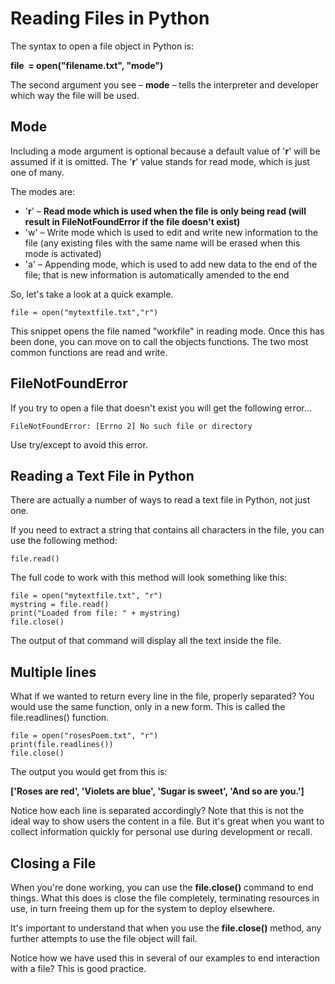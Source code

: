 Reading Files in Python
===================================

The syntax to open a file object in Python is: 

**file  = open("filename.txt", "mode")** 

The second argument you see – **mode** – tells the interpreter and developer which way the file will be used.  
  

Mode
----

  
Including a mode argument is optional because a default value of '**r**' will be assumed if it is omitted. The '**r**' value stands for read mode, which is just one of many. 

The modes are: 

*   '**r**' – **Read mode which is used when the file is only being read (will result in FileNotFoundError if the file doesn't exist)**
*   'w' – Write mode which is used to edit and write new information to the file (any existing files with the same name will be erased when this mode is activated) 
*   'a' – Appending mode, which is used to add new data to the end of the file; that is new information is automatically amended to the end 

So, let's take a look at a quick example. 

```
file = open("mytextfile.txt","r")
```

This snippet opens the file named "workfile" in reading mode. 
Once this has been done, you can move on to call the objects functions. The two most common functions are read and write.  
  
## FileNotFoundError
If you try to open a file that doesn't exist you will get the following error...

```
FileNotFoundError: [Errno 2] No such file or directory
```

Use try/except to avoid this error.
  
Reading a Text File in Python
--------------------------------

There are actually a number of ways to read a text file in Python, not just one. 

If you need to extract a string that contains all characters in the file, you can use the following method:   
  

```file.read()```

  
The full code to work with this method will look something like this:   
  
```
file = open("mytextfile.txt", "r")
mystring = file.read()
print("Loaded from file: " + mystring)
file.close()
```

  
The output of that command will display all the text inside the file.

## Multiple lines

What if we wanted to return every line in the file, properly separated? You would use the same function, only in a new form. This is called the file.readlines() function.   
  

```
file = open("rosesPoem.txt", "r")
print(file.readlines())
file.close()
```

  
The output you would get from this is:   
  
**\['Roses are red', 'Violets are blue', 'Sugar is sweet', 'And so are you.'\]**

  
Notice how each line is separated accordingly? Note that this is not the ideal way to show users the content in a file. But it's great when you want to collect information quickly for personal use during development or recall.  
  


Closing a File
--------------

  
When you're done working, you can use the **file.close()** command to end things. What this does is close the file completely, terminating resources in use, in turn freeing them up for the system to deploy elsewhere. 

It's important to understand that when you use the **file.close()** method, any further attempts to use the file object will fail. 

Notice how we have used this in several of our examples to end interaction with a file? This is good practice.  
  
